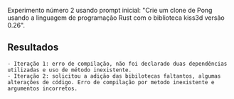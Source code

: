 
Experimento número 2 usando prompt inicial: "Crie um clone de Pong usando a linguagem de programação Rust com o biblioteca kiss3d versão 0.26".

## Resultados

    - Iteração 1: erro de compilação, não foi declarado duas dependências utilizadas e uso de método inexistente.
    - Iteração 2: solicitou a adição das bibilotecas faltantos, algumas alterações de código. Erro de compilação por metodo inexistente e argumentos incorretos.

